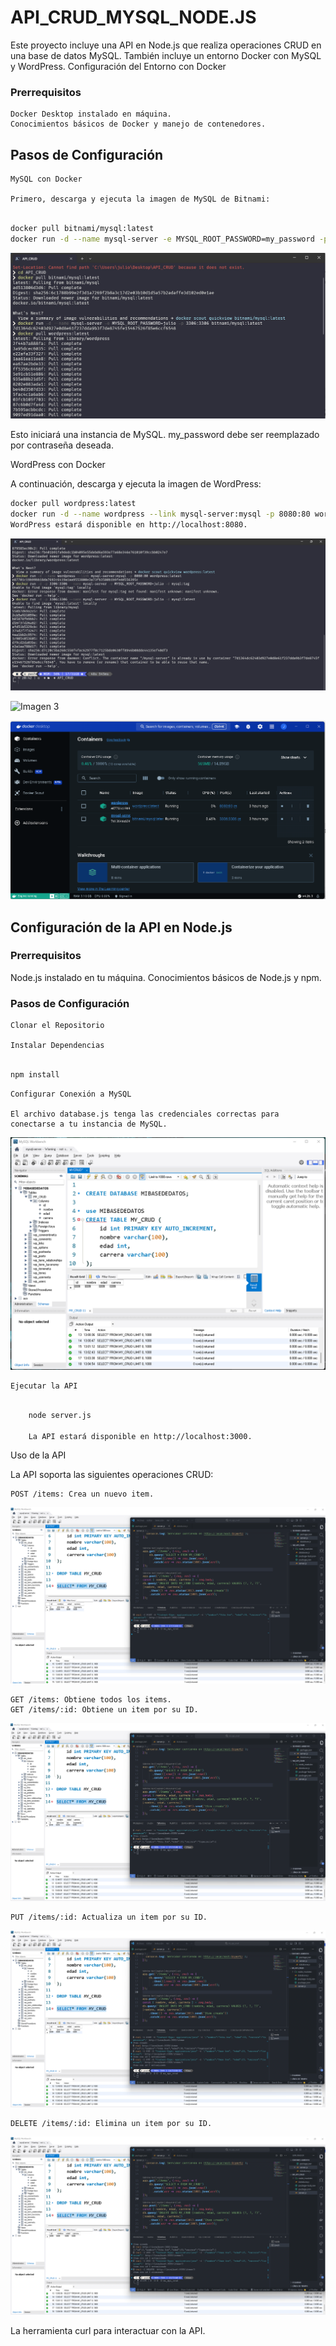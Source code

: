 # API_CRUD_MYSQL_NODE.JS

Este proyecto incluye una API en Node.js que realiza operaciones CRUD en una base de datos MySQL. También incluye un entorno Docker con MySQL y WordPress.
Configuración del Entorno con Docker
### Prerrequisitos

    Docker Desktop instalado en máquina.
    Conocimientos básicos de Docker y manejo de contenedores.

## Pasos de Configuración

    MySQL con Docker

    Primero, descarga y ejecuta la imagen de MySQL de Bitnami:

 ```bash

docker pull bitnami/mysql:latest
docker run -d --name mysql-server -e MYSQL_ROOT_PASSWORD=my_password -p 3306:3306 bitnami/mysql:latest
```
![Imagen 1](images/docker1.jpeg)

Esto iniciará una instancia de MySQL. my_password debe ser reemplazado por contraseña deseada.

WordPress con Docker

A continuación, descarga y ejecuta la imagen de WordPress:

```bash
docker pull wordpress:latest
docker run -d --name wordpress --link mysql-server:mysql -p 8080:80 wordpress:latest
WordPress estará disponible en http://localhost:8080.
```
![Imagen 2](images/docker2.jpeg)


![Imagen 3](images/imagenesdocker.png)

![Imagen 4](images/containers.png)

## Configuración de la API en Node.js
### Prerrequisitos

   Node.js instalado en tu máquina.
   Conocimientos básicos de Node.js y npm.

### Pasos de Configuración

    Clonar el Repositorio

    Instalar Dependencias
```bash

npm install
```
    Configurar Conexión a MySQL

    El archivo database.js tenga las credenciales correctas para conectarse a tu instancia de MySQL.

![Imagen 5](images/workbench.png)

    Ejecutar la API
```bash

    node server.js

    La API estará disponible en http://localhost:3000.
```

Uso de la API

La API soporta las siguientes operaciones CRUD:

    POST /items: Crea un nuevo item.
![Imagen 6](images/POST.png)   

    GET /items: Obtiene todos los items.
    GET /items/:id: Obtiene un item por su ID.
![Imagen 7](images/GET.png)  

    PUT /items/:id: Actualiza un item por su ID.
![Imagen 8](images/PUT.png)  

    DELETE /items/:id: Elimina un item por su ID.
![Imagen 9](images/DELETE.png)  

La herramienta curl para interactuar con la API.


